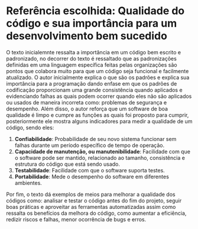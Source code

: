 # Referência escolhida: Qualidade do código e sua importância para um desenvolvimento bem sucedido

O texto inicialemnte ressalta a importância em um código bem escrito e padronizado, no decorrer do texto é ressaltado que as padronizações definidas em uma linguagem específica feitas pelas organizações
são pontos que colabora muito para que um código seja funcional e facilmente atualizado. O autor inicialmente explica o que são os padrões e explica sua importância para a programação dando enfase em que os
padrões de codificação proporcionam uma grande consistência quando aplicados e evidenciando falhas as quais podem ocorrer quando eles não são aplicados ou usados de maneira incorreta como: problemas de
segurança e desempenho. Além disso, o autor reforça que um software de boa qualidade é limpo e cumpre as funções as quais foi proposto para cumprir, posteriormente ele mostra alguns indicadores para medir a
qualidade de um código, sendo eles:

1. **Confiabilidade**: Probabilidade de seu novo sistema funcionar sem falhas durante um período específico de tempo de operação.
2. **Capacidade de manutenção, ou manutenibilidade**: Facilidade com que o software pode ser mantido, relacionado ao tamanho, consistência e estrutura do código que está sendo usado.
3. **Testabilidade**: Facilidade com que o software suporta testes.
4. **Portabilidade**: Mede o desempenho do software em diferentes ambientes.

Por fim, o texto dá exemplos de meios para melhorar a qualidade dos códigos como: analisar e testar o código antes do fim do projeto, seguir boas práticas e aproveitar as ferramentas automatizadas
assim como ressalta os benefícios da melhora do código, como aumentar a eficiência, redizir riscos e falhas, menor ocorrência de bugs e erros.

